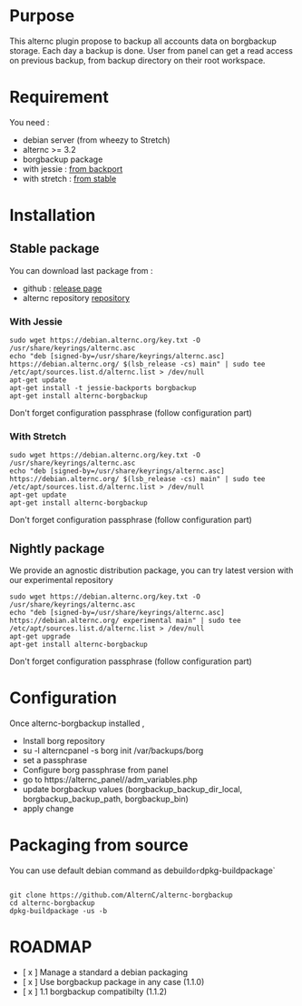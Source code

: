# Purpose

This alternc plugin propose to backup all accounts data on borgbackup storage.
Each day a backup is done. User from panel can get a read access on previous backup, from backup directory on their root workspace.

# Requirement

You need :
* debian server (from wheezy to Stretch)
* alternc >= 3.2
* borgbackup package
 * with jessie : [from backport](https://packages.debian.org/jessie-backports/borgbackup)
 * with stretch : [from stable](https://packages.debian.org/stretch/borgbackup)


# Installation

## Stable package

You can download last package from :
* github : [release page](../../releases/latest)
* alternc repository [repository](https://debian.alternc.org)

### With Jessie

```shell
sudo wget https://debian.alternc.org/key.txt -O /usr/share/keyrings/alternc.asc
echo "deb [signed-by=/usr/share/keyrings/alternc.asc] https://debian.alternc.org/ $(lsb_release -cs) main" | sudo tee /etc/apt/sources.list.d/alternc.list > /dev/null
apt-get update
apt-get install -t jessie-backports borgbackup
apt-get install alternc-borgbackup
```
Don't forget configuration passphrase (follow configuration part)

### With Stretch

```shell
sudo wget https://debian.alternc.org/key.txt -O /usr/share/keyrings/alternc.asc
echo "deb [signed-by=/usr/share/keyrings/alternc.asc] https://debian.alternc.org/ $(lsb_release -cs) main" | sudo tee /etc/apt/sources.list.d/alternc.list > /dev/null
apt-get update
apt-get install alternc-borgbackup
```
Don't forget configuration passphrase (follow configuration part)

## Nightly package

We provide an agnostic distribution package, you can try latest version with our experimental repository

```shell
sudo wget https://debian.alternc.org/key.txt -O /usr/share/keyrings/alternc.asc
echo "deb [signed-by=/usr/share/keyrings/alternc.asc] https://debian.alternc.org/ experimental main" | sudo tee /etc/apt/sources.list.d/alternc.list > /dev/null
apt-get upgrade
apt-get install alternc-borgbackup
```

Don't forget configuration passphrase (follow configuration part)

# Configuration

Once alternc-borgbackup installed ,

* Install borg repository
 * su -l alterncpanel -s borg init /var/backups/borg
 * set a passphrase
* Configure borg passphrase from panel
 * go to https://alternc_panel//adm_variables.php
 * update borgbackup values (borgbackup_backup_dir_local, borgbackup_backup_path, borgbackup_bin)
 * apply change

# Packaging from source

You can use default debian command as debuild` or `dpkg-buildpackage`

```shell

git clone https://github.com/AlternC/alternc-borgbackup
cd alternc-borgbackup
dpkg-buildpackage -us -b

```


# ROADMAP

* [ x ] Manage a standard a debian packaging
* [ x ] Use borgbackup package in any case (1.1.0)
* [ x ] 1.1 borgbackup compatibilty (1.1.2)